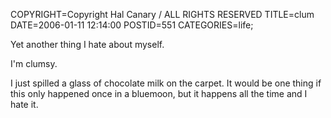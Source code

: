 COPYRIGHT=Copyright Hal Canary / ALL RIGHTS RESERVED
TITLE=clum
DATE=2006-01-11 12:14:00
POSTID=551
CATEGORIES=life;

Yet another thing I hate about myself.

I'm clumsy.

I just spilled a glass of chocolate milk on the carpet. It would be one thing if this only happened once in a bluemoon, but it happens all the time and I hate it.
